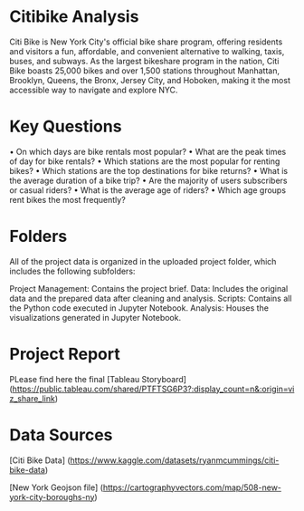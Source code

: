 # Citibike Analysis

Citi Bike is New York City's official bike share program, offering residents and visitors a fun, affordable, and convenient alternative to walking, taxis, buses, and subways. As the largest bikeshare program in the nation, Citi Bike boasts 25,000 bikes and over 1,500 stations throughout Manhattan, Brooklyn, Queens, the Bronx, Jersey City, and Hoboken, making it the most accessible way to navigate and explore NYC.

# Key Questions

• On which days are bike rentals most popular?
• What are the peak times of day for bike rentals?
• Which stations are the most popular for renting bikes?
• Which stations are the top destinations for bike returns?
• What is the average duration of a bike trip?
• Are the majority of users subscribers or casual riders?
• What is the average age of riders?
• Which age groups rent bikes the most frequently?

# Folders

All of the project data is organized in the uploaded project folder, which includes the following subfolders:

Project Management: Contains the project brief.
Data: Includes the original data and the prepared data after cleaning and analysis.
Scripts: Contains all the Python code executed in Jupyter Notebook.
Analysis: Houses the visualizations generated in Jupyter Notebook.

# Project Report

PLease find here the final [Tableau Storyboard] (https://public.tableau.com/shared/PTFTSG6P3?:display_count=n&:origin=viz_share_link)

# Data Sources

[Citi Bike Data] (https://www.kaggle.com/datasets/ryanmcummings/citi-bike-data)

[New York Geojson file] (https://cartographyvectors.com/map/508-new-york-city-boroughs-ny)
